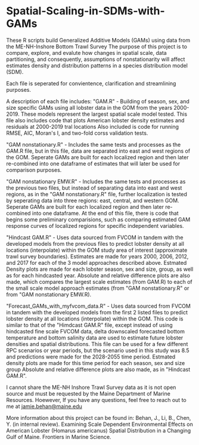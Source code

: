 # Spatial-Scaling-in-SDMs-with-GAMs
These R scripts build Generalized Additive Models (GAMs) using data from the ME-NH-Inshore Bottom Trawl Survey
The purpose of this project is to compare, explore, and evalute how changes in spatial scale, data partitioning, and consequently, assumptions of nonstationarity will affect estimates density and distribution patterns in a species distribution model (SDM).

Each file is seperated for convientence, clarification and streamlining purposes.

A description of each file includes:
"GAM.R" - Building of season, sex, and size specific GAMs using all lobster data in the GOM from the years 2000-2019. These models represent the largest spatial scale model tested.
      This file also includes code that plots American lobster density estimates and residuals at 2000-2019 tral locations
      Also included is code for running RMSE, AIC, Moran's I, and two-fold corss validation tests.
      
"GAM nonstationary.R" - Includes the same tests and processes as the GAM.R file, but in this file, data are separated into east and west regions of the GOM. Seperate GAMs are built for
      each localized region and then later re-combined into one dataframe of estimates that will later be used for comparison purposes.
      
"GAM nonstationary EMW.R" - Includes the same tests and processes as the previous two files, but instead of separating data into east and west regions, as in the "GAM nonstationary.R"
      file, further localization is tested by seperating data into three regions: east, central, and western GOM. Seperate GAMs are built for each localized region and then later 
      re-combined into one dataframe. 
      At the end of this file, there is code that begins some preliminary comparisions, such as comparing estimated GAM response curves of localized regions for specific independent
      variables.
      
 "Hindcast GAM.R" - Uses data sourced from FVCOM in tandem with the developed models from the previous files to predict lobster density at all locations (interpolate) within the GOM
      study area of interest (approximate trawl survey boundaries). Estimates are made for years 2000, 2006, 2012, and 2017 for each of the 3 model approaches described above. Estmated
      Density plots are made for each lobster season, sex and size, group, as well as for each hindcasted year. Absolute and relative difference plots are also made, which compares the
      largest scale estimates (from GAM.R) to each of the small scale model approach estimates (from "GAM nonstationary.R" or from "GAM nonstationary EMW.R).
      
 "Forecast_GAMs_with_myfvcom_data.R" - Uses data sourced from FVCOM in tandem with the developed models from the first 2 listed files to predict lobster density at all locations
      (interpolate) within the GOM. This code is similar to that of the "Himdcast GAM.R" file, except instead of using hindcasted fine scale FVCOM data, delta downscaled forecasted 
      bottom temperature and bottom salinity data are used to estimate future lobster densities and spatial distributions. This file can be used for a few different RPC scenarios or
      year periods, but the scenario used in this study was 8.5 and predictions were made for the 2028-2055 time period. Estmated density plots are made for this time period for each
      season, sex and size group Absolute and relative difference plots are also made, as in "Hindcast GAM.R".
      
      
 I cannot share the ME-NH Inshore Trawl Survey data as it is not open source and must be requested by the Maine Department of Marine Resources.
 Hoewever, If you have any questions, feel free to reach out to me at jamie.behan@maine.edu
 
 More information about this project can be found in: 
 Behan, J., Li, B., Chen, Y. (in internal review). Examining Scale Dependent Environmental Effects on American Lobster (Homarus americanus) Spatial Distribution in a Changing Gulf of     Maine. Frontiers in Marine Science.
